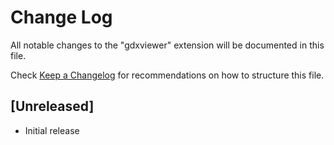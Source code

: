 # Change Log

All notable changes to the "gdxviewer" extension will be documented in this file.

Check [Keep a Changelog](http://keepachangelog.com/) for recommendations on how to structure this file.

## [Unreleased]

- Initial release